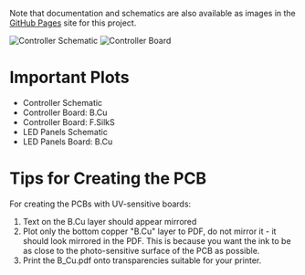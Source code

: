 Note that documentation and schematics are also available as images in the [GitHub Pages](cylindric3d.github.io/uv-box/) site for this project.

![Controller Schematic](http://cylindric3d.github.io/uv-box/images/schematic-controller.small.png)
![Controller Board](http://cylindric3d.github.io/uv-box/images/board-controller-cu.small.png)

Important Plots
===============
* Controller Schematic
* Controller Board: B.Cu
* Controller Board: F.SilkS
* LED Panels Schematic
* LED Panels Board: B.Cu

Tips for Creating the PCB
=========================
For creating the PCBs with UV-sensitive boards:

1. Text on the B.Cu layer should appear mirrored
2. Plot only the bottom copper "B.Cu" layer to PDF, do not mirror it - it should look mirrored in the PDF.
   This is because you want the ink to be as close to the photo-sensitive surface of the PCB as possible.
3. Print the B_Cu.pdf onto transparencies suitable for your printer.
